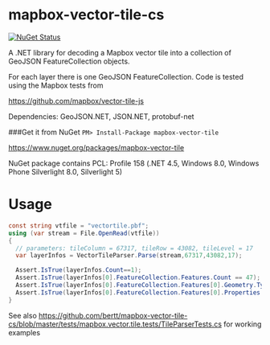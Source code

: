 # mapbox-vector-tile-cs 

[![NuGet Status](http://img.shields.io/nuget/v/mapbox-vector-tile.svg?style=flat)](https://www.nuget.org/packages/mapbox-vector-tile/)

A .NET library for decoding a Mapbox vector tile into a collection of GeoJSON FeatureCollection objects.

For each layer there is one GeoJSON FeatureCollection. Code is tested using the Mapbox tests from

https://github.com/mapbox/vector-tile-js

Dependencies: GeoJSON.NET, JSON.NET, protobuf-net

###Get it from NuGet 
`
PM> Install-Package mapbox-vector-tile
`

https://www.nuget.org/packages/mapbox-vector-tile

NuGet package contains PCL: Profile 158 (.NET 4.5, Windows 8.0, Windows Phone Silverlight 8.0, Silverlight 5)

# Usage

```cs
const string vtfile = "vectortile.pbf";
using (var stream = File.OpenRead(vtfile))
{
  // parameters: tileColumn = 67317, tileRow = 43082, tileLevel = 17 
  var layerInfos = VectorTileParser.Parse(stream,67317,43082,17);

  Assert.IsTrue(layerInfos.Count==1);
  Assert.IsTrue(layerInfos[0].FeatureCollection.Features.Count == 47);
  Assert.IsTrue(layerInfos[0].FeatureCollection.Features[0].Geometry.Type == GeoJSONObjectType.Polygon);
  Assert.IsTrue(layerInfos[0].FeatureCollection.Features[0].Properties.Count==2);
}
```

See also https://github.com/bertt/mapbox-vector-tile-cs/blob/master/tests/mapbox.vector.tile.tests/TileParserTests.cs for working examples

